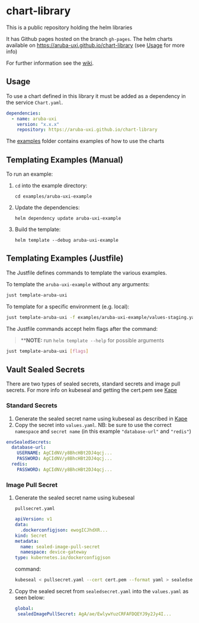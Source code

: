 # chart-library

This is a public repository holding the helm libraries

It has Github pages hosted on the branch `gh-pages`. The helm charts available on <https://aruba-uxi.github.io/chart-library> (see [Usage](#usage) for more info)

For further information see the [wiki](https://github.com/Asimmetric/onboarding/wiki/Chart-Library).

## Usage

To use a chart defined in this library it must be added as a dependency in the service `Chart.yaml`.

```yaml
dependencies:
  - name: aruba-uxi
    version: "x.x.x"
    repository: https://aruba-uxi.github.io/chart-library
```

The [examples](examples) folder contains examples of how to use the charts

## Templating Examples (Manual)

To run an example:

1. `cd` into the example directory:

   `cd examples/aruba-uxi-example`

2. Update the dependencies:

   `helm dependency update aruba-uxi-example`

3. Build the template:

   `helm template --debug aruba-uxi-example`

## Templating Examples (Justfile)

The Justfile defines commands to template the various examples.

To template the `aruba-uxi-example` without any arguments:

```bash
just template-aruba-uxi
```

To template for a specific environment (e.g. local):

```bash
just template-aruba-uxi -f examples/aruba-uxi-example/values-staging.yaml
```

The Justfile commands accept helm flags after the command:

> \*\***NOTE:** run `helm template --help` for possible arguments

```bash
just template-aruba-uxi [flags]
```

## Vault Sealed Secrets

There are two types of sealed secrets, standard secrets and image pull secrets. For more info on kubeseal and getting the cert.pem see [Kape](https://github.com/Asimmetric/kape#secrets)

### Standard Secrets

1. Generate the sealed secret name using kubeseal as described in [Kape](https://github.com/Asimmetric/kape#secrets)
2. Copy the secret into `values.yaml`. NB: be sure to use the correct `namespace` and `secret name` (in this example `"database-url"` and `"redis"`)

```yaml
envSealedSecrets:
  database-url:
    USERNAME: AgCIdNV/y8BhcHBt2DJ4qcj...
    PASSWORD: AgCIdNV/y8BhcHBt2DJ4qcj...
  redis:
    PASSWORD: AgCIdNV/y8BhcHBt2DJ4qcj...
```

### Image Pull Secret

1. Generate the sealed secret name using kubeseal

   `pullsecret.yaml`

   ```yaml
   apiVersion: v1
   data:
     .dockerconfigjson: ewogICJhdXR...
   kind: Secret
   metadata:
     name: sealed-image-pull-secret
     namespace: device-gateway
   type: kubernetes.io/dockerconfigjson
   ```

   command:

   ```sh
   kubeseal < pullsecret.yaml --cert cert.pem --format yaml > sealedsecret.yaml
   ```

2. Copy the sealed secret from `sealedsecret.yaml` into the `values.yaml` as seen below:

   ```yaml
   global:
    sealedImagePullSecret: AgA/ae/EwlywYuzCRFAFDQEYJ9y2Jy4I...
   ```
